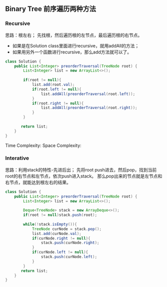 ## Binary Tree 前序遍历两种方法

### Recursive
思路：根左右；
先找根，然后遍历根的左节点，最后遍历根的右节点。
- 如果是在Solution class里面进行recursive，就用addAll的方法；
- 如果用另外一个函数进行recursive，那么add方法就可以了。
```java
class Solution {
    public List<Integer> preorderTraversal(TreeNode root) {
        List<Integer> list = new ArrayList<>();
        
        if(root != null){
            list.add(root.val);
            if(root.left != null){
                list.addAll(preorderTraversal(root.left));
            }
            if(root.right != null){
                list.addAll(preorderTraversal(root.right));
            }
        }
        
       return list; 
    }
}
```
Time Complexity:
Space Complexity:

### Interative
思路：利用stack的特性-先进后出；
先将root push进去，然后pop，找到当前root的右节点和左节点，依次push进入stack。
那么pop出来的节点就是左节点和右节点，就能达到根左右的结果。
```java
class Solution {
    public List<Integer> preorderTraversal(TreeNode root) {
        List<Integer> list = new ArrayList<>();
        
        Deque<TreeNode> stack = new ArrayDeque<>();
        if(root != null)stack.push(root);
        
        while(!stack.isEmpty()){
            TreeNode curNode = stack.pop();
            list.add(curNode.val);
            if(curNode.right != null){
                stack.push(curNode.right);
            }
            if(curNode.left != null){
                stack.push(curNode.left);
            }
        }
       return list; 
    }
}
```
